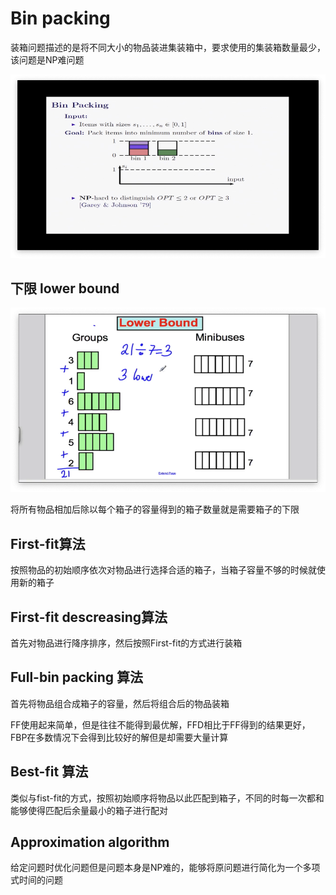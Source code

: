 # Bin packing

装箱问题描述的是将不同大小的物品装进集装箱中，要求使用的集装箱数量最少，该问题是NP难问题

![image-20210311104838788](image-20210311104838788.png)

## 下限 lower bound

 ![image-20210311110240101](image-20210311110240101.png)

将所有物品相加后除以每个箱子的容量得到的箱子数量就是需要箱子的下限

## First-fit算法

按照物品的初始顺序依次对物品进行选择合适的箱子，当箱子容量不够的时候就使用新的箱子

## First-fit descreasing算法

首先对物品进行降序排序，然后按照First-fit的方式进行装箱

## Full-bin packing 算法

首先将物品组合成箱子的容量，然后将组合后的物品装箱

FF使用起来简单，但是往往不能得到最优解，FFD相比于FF得到的结果更好，FBP在多数情况下会得到比较好的解但是却需要大量计算

## Best-fit 算法

类似与fist-fit的方式，按照初始顺序将物品以此匹配到箱子，不同的时每一次都和能够使得匹配后余量最小的箱子进行配对















## Approximation algorithm

给定问题时优化问题但是问题本身是NP难的，能够将原问题进行简化为一个多项式时间的问题